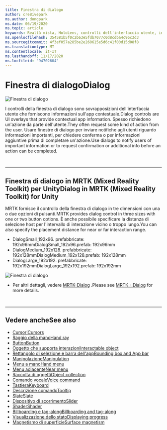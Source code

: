 ```yaml
---
title: Finestra di dialogo
author: cre8ivepark
ms.author: dongpark
ms.date: 06/19/2020
ms.topic: article
keywords: Realtà mista, HoloLens, controlli dell'interfaccia utente, interazione, interfaccia utente, UX, progettazione di UX, interfaccia utente spaziale, interazione spaziale, interfaccia utente 3D, UX 3D, auricolare in realtà mista, auricolare di realtà mista di Windows, auricolare della realtà virtuale, HoloLens, MRTK, Toolkit realtà mista
ms.openlocfilehash: 354581b5f0c2b63e5fdb7077c0d8cdba4c96c3d3
ms.sourcegitcommit: 4f3ef057a285be2e260615e5d6c41f00d15d08f8
ms.translationtype: MT
ms.contentlocale: it-IT
ms.lasthandoff: 11/17/2020
ms.locfileid: "94702604"
---
```

# <a name="dialog"></a><span data-ttu-id="aa2d7-103">Finestra di dialogo</span><span class="sxs-lookup"><span data-stu-id="aa2d7-103">Dialog</span></span>

![Finestra di dialogo](images/MRTK_UX_Dialog.jpg)

<span data-ttu-id="aa2d7-105">I controlli della finestra di dialogo sono sovrapposizioni dell'interfaccia utente che forniscono informazioni sull'app contestuale.</span><span class="sxs-lookup"><span data-stu-id="aa2d7-105">Dialog controls are UI overlays that provide contextual app information.</span></span> <span data-ttu-id="aa2d7-106">Spesso richiedono un'azione da parte dell'utente.</span><span class="sxs-lookup"><span data-stu-id="aa2d7-106">They often request some kind of action from the user.</span></span> <span data-ttu-id="aa2d7-107">Usare finestre di dialogo per inviare notifiche agli utenti riguardo informazioni importanti, per chiedere conferma o per informazioni aggiuntive prima di completare un'azione.</span><span class="sxs-lookup"><span data-stu-id="aa2d7-107">Use dialogs to notify users of important information or to request confirmation or additional info before an action can be completed.</span></span>

<br>

---

## <a name="dialog-in-mrtk-mixed-reality-toolkit-for-unity"></a><span data-ttu-id="aa2d7-108">Finestra di dialogo in MRTK (Mixed Reality Toolkit) per Unity</span><span class="sxs-lookup"><span data-stu-id="aa2d7-108">Dialog in MRTK (Mixed Reality Toolkit) for Unity</span></span>
<span data-ttu-id="aa2d7-109">MRTK fornisce il controllo della finestra di dialogo in tre dimensioni con una o due opzioni di pulsanti.</span><span class="sxs-lookup"><span data-stu-id="aa2d7-109">MRTK provides dialog control in three sizes with one or two button options.</span></span> <span data-ttu-id="aa2d7-110">È anche possibile specificare la distanza di selezione host per l'intervallo di interazione vicino o troppo lungo.</span><span class="sxs-lookup"><span data-stu-id="aa2d7-110">You can also specify the placement distance for near or far interaction range.</span></span> 

- <span data-ttu-id="aa2d7-111">DialogSmall_192x96. prefabbricate: 192x96mm</span><span class="sxs-lookup"><span data-stu-id="aa2d7-111">DialogSmall_192x96.prefab: 192x96mm</span></span>
- <span data-ttu-id="aa2d7-112">DialogMedium_192x128. prefabbricate: 192x128mm</span><span class="sxs-lookup"><span data-stu-id="aa2d7-112">DialogMedium_192x128.prefab: 192x128mm</span></span>
- <span data-ttu-id="aa2d7-113">DialogLarge_192x192. prefabbricate: 192x192mm</span><span class="sxs-lookup"><span data-stu-id="aa2d7-113">DialogLarge_192x192.prefab: 192x192mm</span></span>

![Finestra di dialogo](images/MRTK_UX_Dialog_Types.jpg)


* <span data-ttu-id="aa2d7-115">Per altri dettagli, vedere [MRTK-Dialog](https://microsoft.github.io/MixedRealityToolkit-Unity/Assets/MRTK/SDK/Experimental/Dialog/README_Dialog.html) .</span><span class="sxs-lookup"><span data-stu-id="aa2d7-115">Please see [MRTK - Dialog](https://microsoft.github.io/MixedRealityToolkit-Unity/Assets/MRTK/SDK/Experimental/Dialog/README_Dialog.html) for more details.</span></span>

<br>

---

## <a name="see-also"></a><span data-ttu-id="aa2d7-116">Vedere anche</span><span class="sxs-lookup"><span data-stu-id="aa2d7-116">See also</span></span>

* [<span data-ttu-id="aa2d7-117">Cursori</span><span class="sxs-lookup"><span data-stu-id="aa2d7-117">Cursors</span></span>](cursors.md)
* [<span data-ttu-id="aa2d7-118">Raggio della mano</span><span class="sxs-lookup"><span data-stu-id="aa2d7-118">Hand ray</span></span>](point-and-commit.md)
* [<span data-ttu-id="aa2d7-119">Button</span><span class="sxs-lookup"><span data-stu-id="aa2d7-119">Button</span></span>](button.md)
* [<span data-ttu-id="aa2d7-120">Oggetto che supporta interazioni</span><span class="sxs-lookup"><span data-stu-id="aa2d7-120">Interactable object</span></span>](interactable-object.md)
* [<span data-ttu-id="aa2d7-121">Rettangolo di selezione e barra dell'app</span><span class="sxs-lookup"><span data-stu-id="aa2d7-121">Bounding box and App bar</span></span>](app-bar-and-bounding-box.md)
* [<span data-ttu-id="aa2d7-122">Manipolazione</span><span class="sxs-lookup"><span data-stu-id="aa2d7-122">Manipulation</span></span>](direct-manipulation.md)
* [<span data-ttu-id="aa2d7-123">Menu a mano</span><span class="sxs-lookup"><span data-stu-id="aa2d7-123">Hand menu</span></span>](hand-menu.md)
* [<span data-ttu-id="aa2d7-124">Menu adiacente</span><span class="sxs-lookup"><span data-stu-id="aa2d7-124">Near menu</span></span>](near-menu.md)
* [<span data-ttu-id="aa2d7-125">Raccolta di oggetti</span><span class="sxs-lookup"><span data-stu-id="aa2d7-125">Object collection</span></span>](object-collection.md)
* [<span data-ttu-id="aa2d7-126">Comando vocale</span><span class="sxs-lookup"><span data-stu-id="aa2d7-126">Voice command</span></span>](voice-input.md)
* [<span data-ttu-id="aa2d7-127">Tastiera</span><span class="sxs-lookup"><span data-stu-id="aa2d7-127">Keyboard</span></span>](keyboard.md)
* [<span data-ttu-id="aa2d7-128">Descrizione comando</span><span class="sxs-lookup"><span data-stu-id="aa2d7-128">Tooltip</span></span>](tooltip.md)
* [<span data-ttu-id="aa2d7-129">Slate</span><span class="sxs-lookup"><span data-stu-id="aa2d7-129">Slate</span></span>](slate.md)
* [<span data-ttu-id="aa2d7-130">Dispositivo di scorrimento</span><span class="sxs-lookup"><span data-stu-id="aa2d7-130">Slider</span></span>](slider.md)
* [<span data-ttu-id="aa2d7-131">Shader</span><span class="sxs-lookup"><span data-stu-id="aa2d7-131">Shader</span></span>](shader.md)
* [<span data-ttu-id="aa2d7-132">Billboarding e tag-along</span><span class="sxs-lookup"><span data-stu-id="aa2d7-132">Billboarding and tag-along</span></span>](billboarding-and-tag-along.md)
* [<span data-ttu-id="aa2d7-133">Visualizzazione dello stato</span><span class="sxs-lookup"><span data-stu-id="aa2d7-133">Displaying progress</span></span>](progress.md)
* [<span data-ttu-id="aa2d7-134">Magnetismo di superficie</span><span class="sxs-lookup"><span data-stu-id="aa2d7-134">Surface magnetism</span></span>](surface-magnetism.md)
